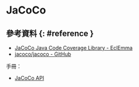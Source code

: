 # JaCoCo

## 參考資料 {: #reference }

  - [JaCoCo Java Code Coverage Library - EclEmma](http://www.jacoco.org/jacoco/)
  - [jacoco/jacoco - GitHub](https://github.com/jacoco/jacoco)

手冊：

  - [JaCoCo API](http://www.jacoco.org/jacoco/trunk/doc/api/index.html)

